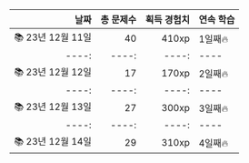 |날짜|총 문제수|획득 경험치|연속 학습|
|----:|----:|----:|----|
📚 23년 12월 11일|40|410xp|1일째🔥|
|----:|----:|----:|----|
📚 23년 12월 12일|17|170xp|2일째🔥|
|----:|----:|----:|----|
📚 23년 12월 13일|27|300xp|3일째🔥|
|----:|----:|----:|----|
📚 23년 12월 14일|29|310xp|4일째🔥|
